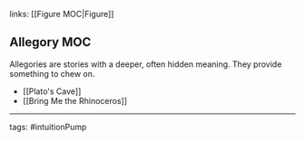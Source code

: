 links: [[Figure MOC|Figure]]
## Allegory MOC 
Allegories are stories with a deeper, often hidden meaning. They provide something to chew on.

- [[Plato's Cave]]
- [[Bring Me the Rhinoceros]] 

---
tags: #intuitionPump